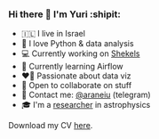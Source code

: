 ### Hi there 👋 I'm Yuri :shipit:

- 🇮🇱 I live in Israel
- 🐍 I love Python & data analysis
- 💻 Currently working on [Shekels](https://github.com/yuritem/shekels)
- 📖 Currently learning Airflow
- ❤️‍🔥 Passionate about data viz
- 🤝 Open to collaborate on stuff
- 💬 Contact me: [@araneiu](https://t.me/araneiu) (telegram)
- 🎓 I'm a [researcher](https://orcid.org/0000-0003-4813-8378) in astrophysics

Download my CV [here](https://github.com/yuritem/yuritem/raw/main/Yuri_Temiraev_CV.pdf).
